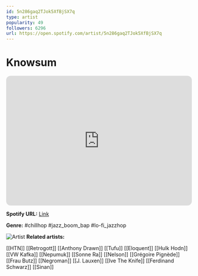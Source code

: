 ```yaml
---
id: 5n286gaq2TJok5XfBjSX7q
type: artist
popularity: 49
followers: 6296
url: https://open.spotify.com/artist/5n286gaq2TJok5XfBjSX7q
---
```

# Knowsum

<iframe style="border-radius:12px" src="https://open.spotify.com/embed/artist/5n286gaq2TJok5XfBjSX7q" width="100%" height="352" frameBorder="0" allowfullscreen="" allow="autoplay; clipboard-write; encrypted-media; fullscreen; picture-in-picture" loading="lazy"></iframe>

**Spotify URL:** [Link](https://open.spotify.com/artist/5n286gaq2TJok5XfBjSX7q)

**Genre:**  #chillhop #jazz_boom_bap #lo-fi_jazzhop

![Artist](https://i.scdn.co/image/ab6761610000e5ebcb5745cb3f5c00eac47f884f)
**Related artists:**

[[HTN]]
[[Retrogott]]
[[Anthony Drawn]]
[[Tufu]]
[[Eloquent]]
[[Hulk Hodn]]
[[VW Kafka]]
[[Nepumuk]]
[[Sonne Ra]]
[[Nelson]]
[[Grégoire Pignède]]
[[Frau Butz]]
[[Negroman]]
[[J. Lauxen]]
[[Ive The Knife]]
[[Ferdinand Schwarz]]
[[Sinan]]
